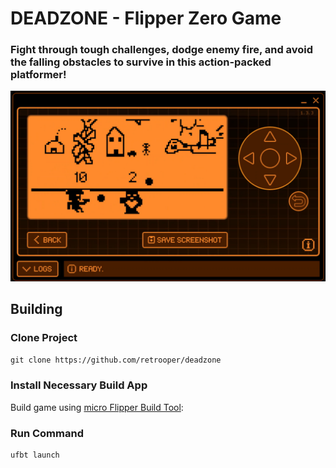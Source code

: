 # DEADZONE - Flipper Zero Game

### Fight through tough challenges, dodge enemy fire, and avoid the falling obstacles to survive in this action-packed platformer!

![image](screenshots/game_screenshot.png)

## Building

### Clone Project

`git clone https://github.com/retrooper/deadzone`

### Install Necessary Build App

Build game using [micro Flipper Build Tool](https://pypi.org/project/ufbt/):

### Run Command

```
ufbt launch
```
